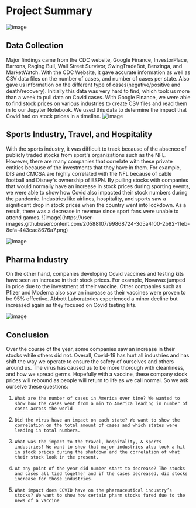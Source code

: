 <h1>Project Summary</h1>

![image](https://user-images.githubusercontent.com/20588107/99868588-0172ac00-2b81-11eb-8607-3710954f284c.png)

<h2>Data Collection</h2>

Major findings came from the CDC website, Google Finance, InvestorPlace, Barrons, Raging Bull, Wall Street Survivor, SwingTradeBot, Benzinga, and MarketWatch. With the CDC Website, it gave accurate information as well as CSV data files on the number of cases, and number of cases per state. Also gave us information on the different type of cases(negative/positive and death/recovery). Initially this data was very hard to find, which took us more than a week to pull data on Covid cases.
With Google Finance, we were able to find stock prices on various industries to create CSV files and read them in to our Jupyter Notebook. We used this data to determine the impact that Covid had on stock prices in a timeline. 
![image](https://user-images.githubusercontent.com/20588107/99868670-b5743700-2b81-11eb-923e-4e4317dfb403.png)

<h2>Sports Industry, Travel, and Hospitality</h2>
With the sports industry, it was difficult to track because of the absence of publicly traded stocks from sport's organizations such as the NFL. However, there are many companies that correlate with these private entities because of the investments that they have in them. For example, DIS and CMCSA are highly correlated with the NFL because of cable football and Disney's ownership of ESPN. By pulling stocks with companies that would normally have an increase in stock prices during sporting events, we were able to show how Covid also impacted their stock numbers during the pandemic. Industries like airlines, hospitality, and sports saw a significant drop in stock prices when the country went into lockdown. As a result, there was a decrease in revenue since sport fans were unable to attend games. 
![image](https://user-images.githubusercontent.com/20588107/99868724-3d5a4100-2b82-11eb-8efa-443cac8676a7.png)

![image](https://user-images.githubusercontent.com/20588107/99868703-02580d80-2b82-11eb-98bd-41c4eb51af82.png)

<h2>Pharma Industry</h2>
On the other hand, companies developing Covid vaccines and testing kits have seen an increase in their stock prices. For example, Novavax jumped in price due to the investment of their vaccine. Other companies such as Pfizer and Moderna also saw an increase as their vaccines were proven to be 95% effective. Abbott Laboratories experienced a minor decline but increased again as they focused on Covid testing kits. 

![image](https://user-images.githubusercontent.com/20588107/99868745-6ed30c80-2b82-11eb-815a-3a89736241c1.png)

<h2>Conclusion</h2>
Over the course of the year, some companies saw an increase in their stocks while others did not. Overall, Covid-19 has hurt all industries and has shift the way we operate to ensure the safety of ourselves and others around us. The virus has caused us to be more thorough with cleanliness, and how we spread germs. Hopefully with a vaccine, these company stock prices will rebound as people will return to life as we call normal. So we ask ourselve these questions:

1.     What are the number of cases in America over time? We wanted to show how the cases went from a min to America leading in number of cases across the world
2.     Did the virus have an impact on each state? We want to show the correlation on the total amount of cases and which states were leading in total numbers.
3.     What was the impact to the travel, hospitality, & sports industries? We want to show that major industries also took a hit in stock prices during the shutdown and the correlation of what their stock look in the present.
4.     At any point of the year did number start to decrease? The stocks and cases all tied together and if the cases decreased, did stocks increase for those industries.
5.     What impact does COVID have on the pharmaceutical industry’s stocks? We want to show how certain pharm stocks fared due to the news of a vaccine
